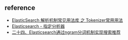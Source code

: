 

## reference
* [ElasticSearch 解析机制常见用法库 之 Tokenizer常用用法](https://blog.csdn.net/i6448038/article/details/51614220)
* [Elasticsearch - 指定分析器](https://blog.csdn.net/WSYW126/article/details/71080285)
* [二十四、Elasticsearch通过ngram分词机制实现搜索推荐](https://www.jianshu.com/p/939e047af5d1)